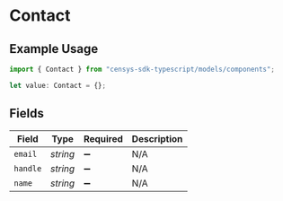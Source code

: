 # Contact

## Example Usage

```typescript
import { Contact } from "censys-sdk-typescript/models/components";

let value: Contact = {};
```

## Fields

| Field              | Type               | Required           | Description        |
| ------------------ | ------------------ | ------------------ | ------------------ |
| `email`            | *string*           | :heavy_minus_sign: | N/A                |
| `handle`           | *string*           | :heavy_minus_sign: | N/A                |
| `name`             | *string*           | :heavy_minus_sign: | N/A                |